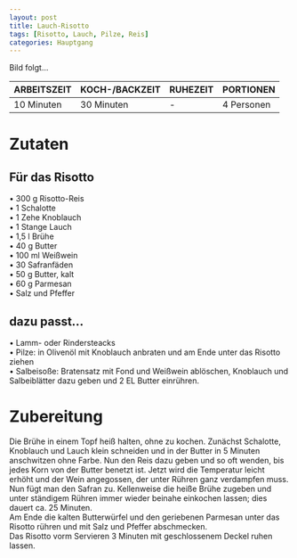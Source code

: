 ```yaml
---
layout: post
title: Lauch-Risotto
tags: [Risotto, Lauch, Pilze, Reis]
categories: Hauptgang
---
```



Bild folgt...

| ARBEITSZEIT | KOCH-/BACKZEIT | RUHEZEIT | PORTIONEN |
|--------------|--------------|--------------|--------------|
| 10 Minuten | 30 Minuten | - | 4 Personen |


# Zutaten
## Für das Risotto
• 300 g Risotto-Reis    
• 1 Schalotte   
• 1 Zehe Knoblauch  
• 1 Stange Lauch    
• 1,5 l Brühe  
• 40 g Butter  
• 100 ml Weißwein  
• 30 Safranfäden  
• 50 g Butter, kalt  
• 60 g Parmesan  
• Salz und Pfeffer    


## dazu passt... 
• Lamm- oder Rindersteacks    
• Pilze: in Olivenöl mit Knoblauch anbraten und am Ende unter das Risotto ziehen  
• Salbeisoße: Bratensatz mit Fond und Weißwein ablöschen, Knoblauch und Salbeiblätter dazu geben und 2 EL Butter einrühren.   

 
# Zubereitung
Die Brühe in einem Topf heiß halten, ohne zu kochen. 
Zunächst Schalotte, Knoblauch und Lauch klein schneiden und in der Butter in 5 Minuten anschwitzen ohne Farbe. 
Nun den Reis dazu geben und so oft wenden, bis jedes Korn von der Butter benetzt ist. 
Jetzt wird die Temperatur leicht erhöht und der Wein angegossen, der unter Rühren ganz verdampfen muss. Nun fügt man den Safran zu.
Kellenweise die heiße Brühe zugeben und unter ständigem Rühren immer wieder beinahe einkochen lassen; dies dauert ca. 25 Minuten.  
Am Ende die kalten Butterwürfel und den geriebenen Parmesan unter das Risotto rühren und mit Salz und Pfeffer abschmecken.  
Das Risotto vorm Servieren 3 Minuten mit geschlossenem Deckel ruhen lassen. 
